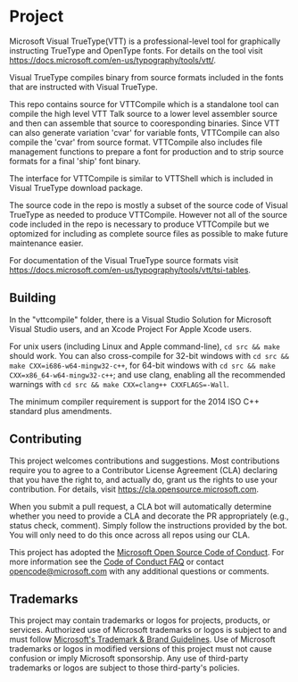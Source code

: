 # Project

Microsoft Visual TrueType(VTT) is a professional-level tool for graphically instructing TrueType and OpenType fonts. 
For details on the tool visit https://docs.microsoft.com/en-us/typography/tools/vtt/. 

Visual TrueType compiles binary from source formats included in the fonts that are instructed with Visual TrueType. 

This repo contains source for VTTCompile which is a standalone tool can compile the high level VTT Talk source
to a lower level assembler source and then can assemble that source to cooresponding binaries. Since VTT can also 
generate variation 'cvar' for variable fonts, VTTCompile can also compile the 'cvar' from source format. VTTCompile
also includes file management functions to prepare a font for production and to strip source formats for a final 
'ship' font binary. 

The interface for VTTCompile is similar to VTTShell which is included in Visual TrueType download package. 

The source code in the repo is mostly a subset of the source code of Visual TrueType as needed to produce VTTCompile. 
However not all of the source code included in the repo is necessary to produce VTTCompile but we optomized for including 
as complete source files as possible to make future maintenance easier. 

For documentation of the Visual TrueType source formats visit https://docs.microsoft.com/en-us/typography/tools/vtt/tsi-tables. 

## Building

In the "vttcompile" folder, there is a Visual Studio Solution for Microsoft Visual Studio users,
and an Xcode Project For Apple Xcode users.

For unix users (including Linux and Apple command-line), `cd src && make` should work. You
can also cross-compile for 32-bit windows with `cd src && make CXX=i686-w64-mingw32-c++`,
for 64-bit windows with `cd src && make CXX=x86_64-w64-mingw32-c++`; and use clang,
enabling all the recommended warnings with `cd src && make CXX=clang++ CXXFLAGS=-Wall`.

The minimum compiler requirement is support for the 2014 ISO C++ standard plus amendments.

## Contributing

This project welcomes contributions and suggestions.  Most contributions require you to agree to a
Contributor License Agreement (CLA) declaring that you have the right to, and actually do, grant us
the rights to use your contribution. For details, visit https://cla.opensource.microsoft.com.

When you submit a pull request, a CLA bot will automatically determine whether you need to provide
a CLA and decorate the PR appropriately (e.g., status check, comment). Simply follow the instructions
provided by the bot. You will only need to do this once across all repos using our CLA.

This project has adopted the [Microsoft Open Source Code of Conduct](https://opensource.microsoft.com/codeofconduct/).
For more information see the [Code of Conduct FAQ](https://opensource.microsoft.com/codeofconduct/faq/) or
contact [opencode@microsoft.com](mailto:opencode@microsoft.com) with any additional questions or comments.

## Trademarks

This project may contain trademarks or logos for projects, products, or services. Authorized use of Microsoft 
trademarks or logos is subject to and must follow 
[Microsoft's Trademark & Brand Guidelines](https://www.microsoft.com/en-us/legal/intellectualproperty/trademarks/usage/general).
Use of Microsoft trademarks or logos in modified versions of this project must not cause confusion or imply Microsoft sponsorship.
Any use of third-party trademarks or logos are subject to those third-party's policies.
